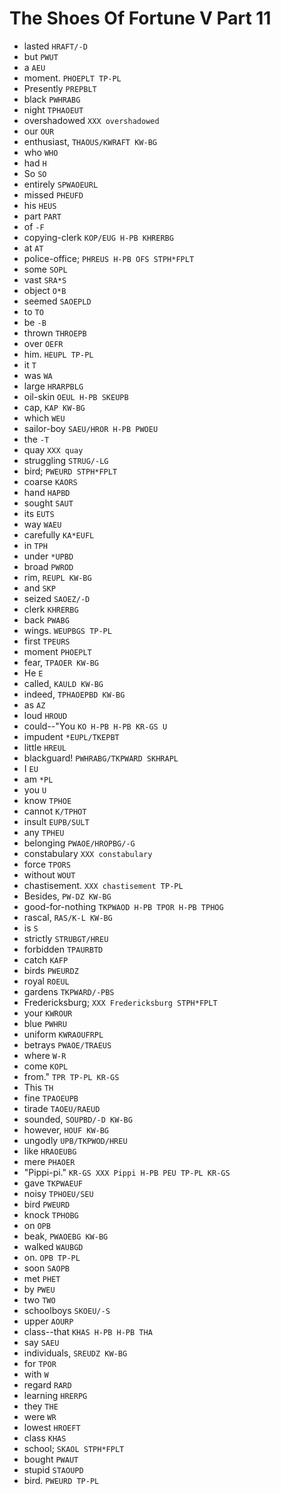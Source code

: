 # The Shoes Of Fortune V Part 11

* lasted `HRAFT/-D`
* but `PWUT`
* a `AEU`
* moment. `PHOEPLT TP-PL`
* Presently `PREPBLT`
* black `PWHRABG`
* night `TPHAOEUT`
* overshadowed `XXX overshadowed`
* our `OUR`
* enthusiast, `THAOUS/KWRAFT KW-BG`
* who `WHO`
* had `H`
* So `SO`
* entirely `SPWAOEURL`
* missed `PHEUFD`
* his `HEUS`
* part `PART`
* of `-F`
* copying-clerk `KOP/EUG H-PB KHRERBG`
* at `AT`
* police-office; `PHREUS H-PB OFS STPH*FPLT`
* some `SOPL`
* vast `SRA*S`
* object `O*B`
* seemed `SAOEPLD`
* to `TO`
* be `-B`
* thrown `THROEPB`
* over `OEFR`
* him. `HEUPL TP-PL`
* it `T`
* was `WA`
* large `HRARPBLG`
* oil-skin `OEUL H-PB SKEUPB`
* cap, `KAP KW-BG`
* which `WEU`
* sailor-boy `SAEU/HROR H-PB PWOEU`
* the `-T`
* quay `XXX quay`
* struggling `STRUG/-LG`
* bird; `PWEURD STPH*FPLT`
* coarse `KAORS`
* hand `HAPBD`
* sought `SAUT`
* its `EUTS`
* way `WAEU`
* carefully `KA*EUFL`
* in `TPH`
* under `*UPBD`
* broad `PWROD`
* rim, `REUPL KW-BG`
* and `SKP`
* seized `SAOEZ/-D`
* clerk `KHRERBG`
* back `PWABG`
* wings. `WEUPBGS TP-PL`
* first `TPEURS`
* moment `PHOEPLT`
* fear, `TPAOER KW-BG`
* He `E`
* called, `KAULD KW-BG`
* indeed, `TPHAOEPBD KW-BG`
* as `AZ`
* loud `HROUD`
* could--"You `KO H-PB H-PB KR-GS U`
* impudent `*EUPL/TKEPBT`
* little `HREUL`
* blackguard! `PWHRABG/TKPWARD SKHRAPL`
* I `EU`
* am `*PL`
* you `U`
* know `TPHOE`
* cannot `K/TPHOT`
* insult `EUPB/SULT`
* any `TPHEU`
* belonging `PWAOE/HROPBG/-G`
* constabulary `XXX constabulary`
* force `TPORS`
* without `WOUT`
* chastisement. `XXX chastisement TP-PL`
* Besides, `PW-DZ KW-BG`
* good-for-nothing `TKPWAOD H-PB TPOR H-PB TPHOG`
* rascal, `RAS/K-L KW-BG`
* is `S`
* strictly `STRUBGT/HREU`
* forbidden `TPAURBTD`
* catch `KAFP`
* birds `PWEURDZ`
* royal `ROEUL`
* gardens `TKPWARD/-PBS`
* Fredericksburg; `XXX Fredericksburg STPH*FPLT`
* your `KWROUR`
* blue `PWHRU`
* uniform `KWRAOUFRPL`
* betrays `PWAOE/TRAEUS`
* where `W-R`
* come `KOPL`
* from." `TPR TP-PL KR-GS`
* This `TH`
* fine `TPAOEUPB`
* tirade `TAOEU/RAEUD`
* sounded, `SOUPBD/-D KW-BG`
* however, `HOUF KW-BG`
* ungodly `UPB/TKPWOD/HREU`
* like `HRAOEUBG`
* mere `PHAOER`
* "Pippi-pi." `KR-GS XXX Pippi H-PB PEU TP-PL KR-GS`
* gave `TKPWAEUF`
* noisy `TPHOEU/SEU`
* bird `PWEURD`
* knock `TPHOBG`
* on `OPB`
* beak, `PWAOEBG KW-BG`
* walked `WAUBGD`
* on. `OPB TP-PL`
* soon `SAOPB`
* met `PHET`
* by `PWEU`
* two `TWO`
* schoolboys `SKOEU/-S`
* upper `AOURP`
* class--that `KHAS H-PB H-PB THA`
* say `SAEU`
* individuals, `SREUDZ KW-BG`
* for `TPOR`
* with `W`
* regard `RARD`
* learning `HRERPG`
* they `THE`
* were `WR`
* lowest `HROEFT`
* class `KHAS`
* school; `SKAOL STPH*FPLT`
* bought `PWAUT`
* stupid `STAOUPD`
* bird. `PWEURD TP-PL`
